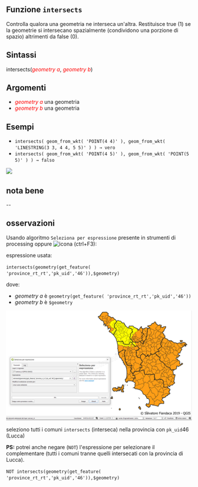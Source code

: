 ## Funzione `intersects`

Controlla qualora una geometria ne interseca un'altra. Restituisce true (1) se la geometrie si intersecano spazialmente (condividono una porzione di spazio) altrimenti da false (0).

## Sintassi

intersects(<span style="color:red;">_geometry a_</span>, <span style="color:red;">_geometry b_</span>)

## Argomenti

* <span style="color:red;">_geometry a_</span> una geometria
* <span style="color:red;">_geometry b_</span> una geometria

## Esempi

* `intersects( geom_from_wkt( 'POINT(4 4)' ), geom_from_wkt( 'LINESTRING(3 3, 4 4, 5 5)' ) ) → vero`
* `intersects( geom_from_wkt( 'POINT(4 5)' ), geom_from_wkt( 'POINT(5 5)' ) ) → falso`

![](/img/geometria/intersects/intersects1.png)

## nota bene

--

## osservazioni

Usando algoritmo `Seleziona per espressione` presente in strumenti di processing oppure ![icona](https://docs.qgis.org/2.18/en/_images/mIconExpressionSelect.png) (ctrl+F3):

espressione usata:

`intersects(geometry(get_feature( 'province_rt_rt','pk_uid','46')),$geometry)`

dove:

* _geometry a_ è `geometry(get_feature( 'province_rt_rt','pk_uid','46'))`
* _geometry b_ è `$geometry`


![](/img/geometria/intersects/intersects2.png)

seleziono tutti i comuni `intersects` (interseca) nella provincia con `pk_uid`46 (Lucca)

**PS:** potrei anche negare (`NOT`) l'espressione per selezionare il complementare (tutti i comuni tranne quelli intersecati con la provincia di Lucca).

`NOT intersects(geometry(get_feature( 'province_rt_rt','pk_uid','46')),$geometry)`